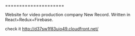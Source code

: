 =====================

Website for video production company New Record. Written in React+Redux+Firebase.

check it http://d37sw1f83uio49.cloudfront.net/
